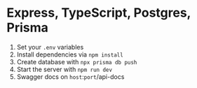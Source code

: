 # Express, TypeScript, Postgres, Prisma
1. Set your `.env` variables
2. Install dependencies via `npm install`
3. Create database with `npx prisma db push`
4. Start the server with `npm run dev`
5. Swagger docs on `host`:`port`/api-docs
